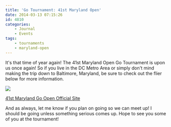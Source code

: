 ```yaml
---
title: 'Go Tournament: 41st Maryland Open'
date: 2014-03-13 07:15:26
id: 4810
categories:
	- Journal
	- Events
tags:
	- tournaments
	- maryland-open
---
```


It's that time of year again! The 41st Maryland Open Go Tournament is upon us once again! So if you live in the DC Metro Area or simply don't mind making the trip down to Baltimore, Maryland, be sure to check out the flier below for more information.

![](http://www.bengozen.com/wp-content/uploads/2014/03/marylandopen41.jpg)

[41st Maryland Go Open Official Site](http://baltimoregoclub.org/md_open "41st Maryland Open Go  Tournament Official Site")

And as always, let me know if you plan on going so we can meet up! I should be going unless something serious comes up. Hope to see you some of you at the tournament!